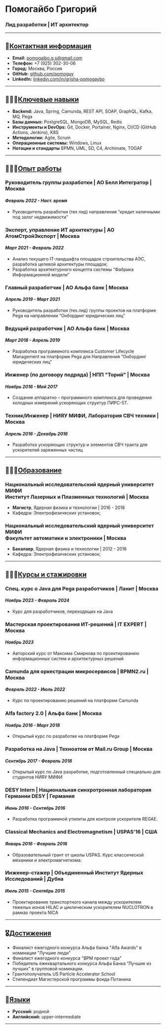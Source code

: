 # Помогайбо Григорий


### Лид разработки | ИТ архитектор

---

## 📧<u>Контактная информация</u>

* **Email:** [pomogaibo.g.s@gmail.com](mailto:pomogaibo.g.s@gmail.com)
* **Телефон:** +7 (925) 302-30-06
* **Город:** Москва, Россия
* **GitHub:** [github.com/pomoguy](https://github.com/pomoguy)
* **LinkedIn:** [linkedin.com/in/grisha-pomogaybo](https://linkedin.com/in/grisha-pomogaybo-9b84a0217)

---

## 👨🏼‍💻<u>Ключевые навыки</u>

* **Backend:** Java, Spring, Camunda, REST API, SOAP, GraphQL, Kafka, MQ, Pega
* **Базы данных:** PostgreSQL, MongoDB, MySQL, Redis
* **Инструменты и DevOps:** Git, Docker, Portainer, Nginx, CI/CD (GitHub Actions, Jenkins), K8S
* **Методологии:** Agile, Scrum
* **Операционные системы:** Windows, Linux
* **Нотации и стандарты** BPMN, UML, SD, C4, Archimate, TOGAF

---

## 👨🏼‍🔧<u>Опыт работы</u>

### Руководитель группы разработки | АО Белл Интегратор | Москва

#### *Февраль 2022 - Наст. время*

* Руководитель разработки (тех лид) направления “кредит наличными под залог недвижимости”

### Эксперт, управление ИТ архитектуры | АО АтомСтройЭкспорт | Москва

#### *Март 2021 - Февраль 2022*

* Анализ текущего IT-ландшафта площадок строительства АЭС, разработка целевой архитектуры площадок;
* Разработка архитектурного концепта системы “Фабрика Информационной модели”

### Главный разработчик | АО Альфа банк | Москва

#### *Апрель 2019 - Март 2021*

* Руководитель разработки (тех.лид) группы проектов на платформе Pega на направлении “Онбординг юридических лиц”

### Ведущий разработчик | АО Альфа банк | Москва

#### *Март 2018 - Апрель 2019*

* Разработка программного комплекса Customer Lifecycle Management на платформе Pega для Направления “Онбординг
  юридических лиц”

### Инженер (по договору подряда) | НПП "Торий" | Москва

#### *Ноябрь 2016 - Май 2017*

* Создание аппаратно – программного комплекса для проведения холодных измерений ускоряющих структур ПИРС-5Т.

### Техник/Инженер | НИЯУ МИФИ, Лаборатория СВЧ техники | Москва

#### *Апрель 2016 - Декабрь 2016*

* Разработка ускоряющих структур и элементов СВЧ тракта для ускорителей заряженных частиц

---

## 👨🏼‍<u>🎓Образование</u>

### Национальный исследовательский ядерный университет МИФИ <br> Институт Лазерных и Плазменных технологий | Москва

* **Магистр**, Ядерная физика и технологии | 2016 - 2018
* Кафедра: Электрофизических установок;

### Национальный исследовательский ядерный университет МИФИ <br> Факультет автоматики и электроники | Москва

* **Бакалавр**, Ядерная физика и технологии | 2012 - 2016
* Кафедра: Электрофизических установок;

---

## 👨🏻‍🏫<u>Курсы и стажировки</u>

### Спец. курс о Java для Pega разработчиков | Ланит | Москва

#### *Ноябрь 2023 - Февраль 2024*

* Курс для разработчиков, переходящих на Java

### Мастерская проектирования ИТ-решений | IT EXPERT | Москва

#### *Ноябрь 2023*

* Авторский курс от Максима Смирнова по проектированию информационных систем и архитектурных решений

### Camunda для оркестрации микросервисов | BPMN2.ru | Москва

#### *Февраль 2022 - Июль 2022*

* Курс по проектированию решений на платформе Camunda

### Alfa factory 2.0 | Альфа банк | Москва

#### *Ноябрь 2016 - Март 2018*

* Открытый курс по разработке на платформе Pega

### Разработка на Java | Техноатом от Mail.ru Group | Москва

#### *Сентябрь 2017 - Февраль 2018*

* Открытый курс по Java разработке, подготовленный специально для студентов НИЯУ МИФИ

### DESY Intern | Национальная синхротронная лаборатория Германии DESY | Германия

#### *Июнь 2016 - Сентябрь 2016*

* Разработка программной утилиты для контроля ускорителя REGAE.

### Classical Mechanics and Electromagnetism | USPAS'16 | США

#### *Январь 2016 - Февраль 2016*

* Образовательный грант от школы USPAS. Курс классической механики и электромагнетизма.

### Инженер-стажер | Объединенный Институт Ядерных Исследований | Дубна

#### *Июль 2015 - Сентябрь 2015*

* Проектирование транспортного канала между ускорителем тяжелых ионов HILAC и циклическим ускорителем NUCLOTRON в рамках
  проекта NICA

---

## 🎖<u>Достижения</u>

* Финалист ежегодного конкурса Альфа банка "Alfa Awards" в номинации "Лучшие люди"
* Финалист ежегодного конкурса "BPM проект года"
* Победитель ежеквартального конкурса Альфа Банка “Лучшие из лучших” в групповой номинации.
* Грантополучатель US Particle Accelerator School
* Стипендиат Магистерской программы фонда Потанина

---

## 🙊<u>Языки</u>

* **Русский:** родной
* **Английский:** upper-intermediate

---